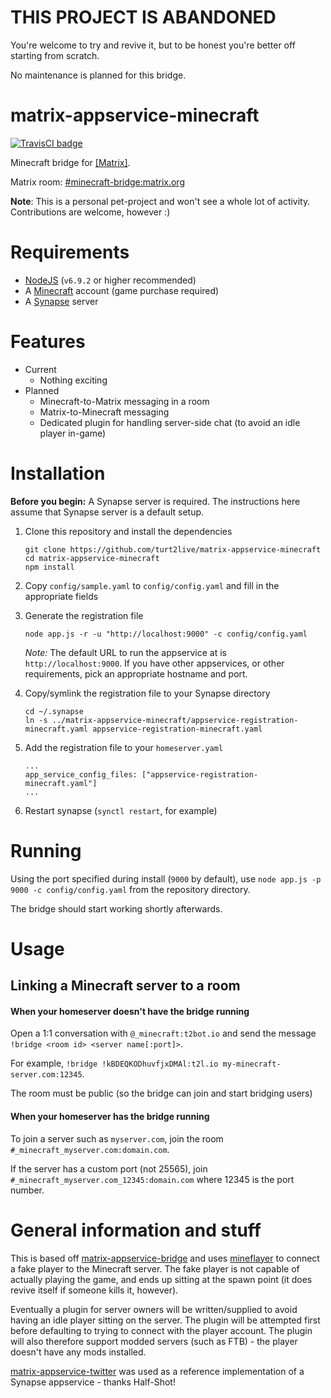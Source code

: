 # THIS PROJECT IS ABANDONED

You're welcome to try and revive it, but to be honest you're better off starting from scratch.

No maintenance is planned for this bridge.

# matrix-appservice-minecraft

[![TravisCI badge](https://travis-ci.org/turt2live/matrix-appservice-minecraft.svg?branch=master)](https://travis-ci.org/turt2live/matrix-appservice-minecraft)

Minecraft bridge for [[Matrix]](https://matrix.org).

Matrix room: [#minecraft-bridge:matrix.org](https://matrix.to/#/#minecraft-bridge:matrix.org)

**Note**: This is a personal pet-project and won't see a whole lot of activity. Contributions are welcome, however :)

# Requirements

* [NodeJS](https://nodejs.org/en/) (`v6.9.2` or higher recommended)
* A [Minecraft](https://minecraft.net/en-us/) account (game purchase required)
* A [Synapse](https://github.com/matrix-org/synapse) server

# Features

* Current
  * Nothing exciting
* Planned
  * Minecraft-to-Matrix messaging in a room
  * Matrix-to-Minecraft messaging
  * Dedicated plugin for handling server-side chat (to avoid an idle player in-game)

# Installation

**Before you begin:** A Synapse server is required. The instructions here assume that Synapse server is a default setup.

1. Clone this repository and install the dependencies
   ```
   git clone https://github.com/turt2live/matrix-appservice-minecraft
   cd matrix-appservice-minecraft 
   npm install
   ```

2. Copy `config/sample.yaml` to `config/config.yaml` and fill in the appropriate fields
3. Generate the registration file
   ```
   node app.js -r -u "http://localhost:9000" -c config/config.yaml
   ```
   *Note:* The default URL to run the appservice at is `http://localhost:9000`. If you have other appservices, or other requirements, pick an appropriate hostname and port.

4. Copy/symlink the registration file to your Synapse directory
   ```
   cd ~/.synapse
   ln -s ../matrix-appservice-minecraft/appservice-registration-minecraft.yaml appservice-registration-minecraft.yaml
   ```

5. Add the registration file to your `homeserver.yaml`
   ```
   ...
   app_service_config_files: ["appservice-registration-minecraft.yaml"]
   ...
   ```

6. Restart synapse (`synctl restart`, for example)

# Running

Using the port specified during install (`9000` by default), use `node app.js -p 9000 -c config/config.yaml` from the repository directory.

The bridge should start working shortly afterwards.

# Usage

## Linking a Minecraft server to a room

#### When your homeserver doesn't have the bridge running

Open a 1:1 conversation with `@_minecraft:t2bot.io` and send the message `!bridge <room id> <server name[:port]>`.

For example, `!bridge !kBDEQKODhuvfjxDMAl:t2l.io my-minecraft-server.com:12345`.

The room must be public (so the bridge can join and start bridging users)

#### When your homeserver has the bridge running

To join a server such as `myserver.com`, join the room `#_minecraft_myserver.com:domain.com`.

If the server has a custom port (not 25565), join `#_minecraft_myserver.com_12345:domain.com` where 12345 is the port number.
 
# General information and stuff

This is based off [matrix-appservice-bridge](https://github.com/matrix-org/matrix-appservice-bridge) and uses [mineflayer](https://github.com/PrismarineJS/mineflayer) to connect a fake player to the Minecraft server. The fake player is not capable of actually playing the game, and ends up sitting at the spawn point (it does revive itself if someone kills it, however).

Eventually a plugin for server owners will be written/supplied to avoid having an idle player sitting on the server. The plugin will be attempted first before defaulting to trying to connect with the player account. The plugin will also therefore support modded servers (such as FTB) - the player doesn't have any mods installed.

[matrix-appservice-twitter](https://github.com/Half-Shot/matrix-appservice-twitter) was used as a reference implementation of a Synapse appservice - thanks Half-Shot!
